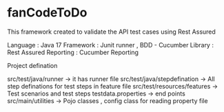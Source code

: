 # fanCodeToDo


This framework created to validate the API test cases using Rest Assured 

Language : Java 17 
Framework : Junit runner , BDD - Cucumber 
Library : Rest Assured 
Reporting : Cucumber Reporting


Project defination 

src/test/java/runner -> it has runner file 
src/test/java/stepdefination -> All step definations for test steps in feature file
src/test/resources/features -> Test scenarios and test steps 
testdata.properties -> end points 
src/main/utilities -> Pojo classes , config class for reading property file

